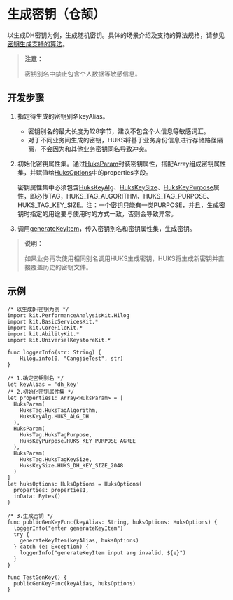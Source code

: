 # 生成密钥（仓颉）

以生成DH密钥为例，生成随机密钥。具体的场景介绍及支持的算法规格，请参见[密钥生成支持的算法](./cj-huks-key-generation-overview.md#支持的算法)。

> **注意：**
>
> 密钥别名中禁止包含个人数据等敏感信息。

## 开发步骤

1. 指定待生成的密钥别名keyAlias。

    - 密钥别名的最大长度为128字节，建议不包含个人信息等敏感词汇。
    - 对于不同业务间生成的密钥，HUKS将基于业务身份信息进行存储路径隔离，不会因为和其他业务密钥同名导致冲突。

2. 初始化密钥属性集。通过[HuksParam](../../../../API_Reference/source_zh_cn/UniversalKeystoreKit/cj-apis-security_huks.md#class-huksparam)封装密钥属性，搭配Array组成密钥属性集，并赋值给[HuksOptions](../../../../API_Reference/source_zh_cn/UniversalKeystoreKit/cj-apis-security_huks.md#class-huksoptions)中的properties字段。

    密钥属性集中必须包含[HuksKeyAlg](../../../../API_Reference/source_zh_cn/UniversalKeystoreKit/cj-apis-security_huks.md#class-hukskeyalg)、[HuksKeySize](../../../../API_Reference/source_zh_cn/UniversalKeystoreKit/cj-apis-security_huks.md#class-hukskeysize)、[HuksKeyPurpose](../../../../API_Reference/source_zh_cn/UniversalKeystoreKit/cj-apis-security_huks.md#class-hukskeypurpose)属性，即必传TAG，HUKS_TAG_ALGORITHM、HUKS_TAG_PURPOSE、HUKS_TAG_KEY_SIZE。注：一个密钥只能有一类PURPOSE，并且，生成密钥时指定的用途要与使用时的方式一致，否则会导致异常。

3. 调用[generateKeyItem](../../../../API_Reference/source_zh_cn/UniversalKeystoreKit/cj-apis-security_huks.md#func-generatekeyitemstring-huksoptions)，传入密钥别名和密钥属性集，生成密钥。

> **说明：**
>
> 如果业务再次使用相同别名调用HUKS生成密钥，HUKS将生成新密钥并直接覆盖历史的密钥文件。

## 示例

<!-- compile -->

```cangjie
/* 以生成DH密钥为例 */
import kit.PerformanceAnalysisKit.Hilog
import kit.BasicServicesKit.*
import kit.CoreFileKit.*
import kit.AbilityKit.*
import kit.UniversalKeystoreKit.*

func loggerInfo(str: String) {
    Hilog.info(0, "CangjieTest", str)
}

/* 1.确定密钥别名 */
let keyAlias = 'dh_key'
/* 2.初始化密钥属性集 */
let properties1: Array<HuksParam> = [
  HuksParam(
    HuksTag.HuksTagAlgorithm,
    HuksKeyAlg.HUKS_ALG_DH
  ),
  HuksParam(
    HuksTag.HuksTagPurpose,
    HuksKeyPurpose.HUKS_KEY_PURPOSE_AGREE
  ),
  HuksParam(
    HuksTag.HuksTagKeySize,
    HuksKeySize.HUKS_DH_KEY_SIZE_2048
  )
]
let huksOptions: HuksOptions = HuksOptions(
  properties: properties1,
  inData: Bytes()
)

/* 3.生成密钥 */
func publicGenKeyFunc(keyAlias: String, huksOptions: HuksOptions) {
  loggerInfo("enter generateKeyItem")
  try {
    generateKeyItem(keyAlias, huksOptions)
  } catch (e: Exception) {
    loggerInfo("generateKeyItem input arg invalid, ${e}")
  }
}

func TestGenKey() {
  publicGenKeyFunc(keyAlias, huksOptions)
}
```
